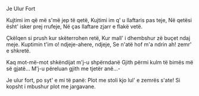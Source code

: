 Je Ulur Fort

Kujtimi im që më s'më jep të qetë,
Kujtimi im q' u llaftaris pas teje,
Në qetësi ësht' isker prej rrufeje,
Në ças llaftare zjarr e flakë vetë.

Çkëlqen si prush kur skëterrohen retë,
Kur mall' i dhembshur zë buçet ndaj meje.
Kuptimin t'im o! ndjeje-ahere, ndjeje,
Se n'atë hof m'a ndrin ah! zemr' e shkretë.

Kaq mot-më-mot shkëndijat m'j-u shpërndanë
Gjith përmi kulm të bimës më së gjatë...
M'j-u përeluan gjith me tjetër anë...-

Je ulur fort, po syt' e mi të panë:
Plot me stoli kjo lul' e zemrës s'ate!
Si kopsht i mbushur plot me jargavane.